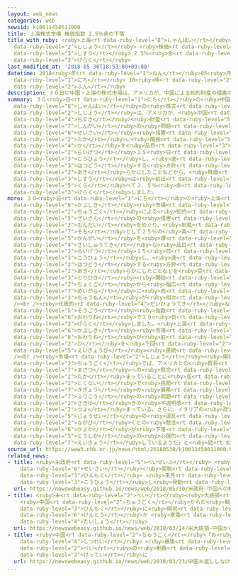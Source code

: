 ```yaml
---
layout: web_news
categories: web
newsid: k10011458611000
title: 上海株式市場 株価指数 2.5％余の下落
title_with_ruby: <ruby>上海<rt data-ruby-level="8">しゃんはい</rt></ruby><ruby>株式<rt data-ruby-level="6">かぶしき</rt></ruby><ruby>市場<rt
  data-ruby-level="2">しじょう</rt></ruby> <ruby>株価<rt data-ruby-level="6">かぶか</rt></ruby><ruby>指数<rt
  data-ruby-level="3">しすう</rt></ruby> 2.5％<ruby>余<rt data-ruby-level="5">よ</rt></ruby>の<ruby>下落<rt
  data-ruby-level="3">げらく</rt></ruby>
last_modified_at: '2018-05-30T18:53:00+09:00'
datetime: 2018<ruby>年<rt data-ruby-level="1">ねん</rt></ruby>05<ruby>月<rt data-ruby-level="1">がつ</rt></ruby>30<ruby>日<rt
  data-ruby-level="1">にち</rt></ruby> 18<ruby>時<rt data-ruby-level="2">じ</rt></ruby>53<ruby>分<rt
  data-ruby-level="2">ふん</rt></ruby>
description: ３０日の中国・上海の株式市場は、アメリカが、中国による知的財産の侵害の問題をめぐり、制裁措置として高い関税を課す品目のリストを来月１５日までに公表し、速やかに発動する方針を明らかにしたことなどから、株価指数は前日に比べて２．５％余り下落しました。
summary: ３０<ruby>日<rt data-ruby-level="1">にち</rt></ruby>の<ruby>中国<rt data-ruby-level="2">ちゅうごく</rt></ruby>・<ruby>上海<rt
  data-ruby-level="8">しゃんはい</rt></ruby>の<ruby>株式<rt data-ruby-level="6">かぶしき</rt></ruby><ruby>市場<rt
  data-ruby-level="2">しじょう</rt></ruby>は、アメリカが、<ruby>中国<rt data-ruby-level="2">ちゅうごく</rt></ruby>による<ruby>知的<rt
  data-ruby-level="4">ちてき</rt></ruby><ruby>財産<rt data-ruby-level="5">ざいさん</rt></ruby>の<ruby>侵害<rt
  data-ruby-level="7">しんがい</rt></ruby>の<ruby>問題<rt data-ruby-level="3">もんだい</rt></ruby>をめぐり、<ruby>制裁<rt
  data-ruby-level="6">せいさい</rt></ruby><ruby>措置<rt data-ruby-level="7">そち</rt></ruby>として<ruby>高<rt
  data-ruby-level="2">たか</rt></ruby>い<ruby>関税<rt data-ruby-level="5">かんぜい</rt></ruby>を<ruby>課<rt
  data-ruby-level="4">か</rt></ruby>す<ruby>品目<rt data-ruby-level="3">ひんもく</rt></ruby>のリストを<ruby>来月<rt
  data-ruby-level="2">らいげつ</rt></ruby>１５<ruby>日<rt data-ruby-level="1">にち</rt></ruby>までに<ruby>公表<rt
  data-ruby-level="3">こうひょう</rt></ruby>し、<ruby>速<rt data-ruby-level="7">すみ</rt></ruby>やかに<ruby>発動<rt
  data-ruby-level="3">はつどう</rt></ruby>する<ruby>方針<rt data-ruby-level="6">ほうしん</rt></ruby>を<ruby>明<rt
  data-ruby-level="2">あき</rt></ruby>らかにしたことなどから、<ruby>株価<rt data-ruby-level="6">かぶか</rt></ruby><ruby>指数<rt
  data-ruby-level="3">しすう</rt></ruby>は<ruby>前日<rt data-ruby-level="2">ぜんじつ</rt></ruby>に<ruby>比<rt
  data-ruby-level="5">くら</rt></ruby>べて２．５％<ruby>余<rt data-ruby-level="5">あま</rt></ruby>り<ruby>下落<rt
  data-ruby-level="3">げらく</rt></ruby>しました。
more: ３０<ruby>日<rt data-ruby-level="1">にち</rt></ruby>の<ruby>上海<rt data-ruby-level="8">しゃんはい</rt></ruby><ruby>株式<rt
  data-ruby-level="6">かぶしき</rt></ruby><ruby>市場<rt data-ruby-level="2">しじょう</rt></ruby>は、アメリカのホワイトハウスが、<ruby>中国<rt
  data-ruby-level="2">ちゅうごく</rt></ruby>による<ruby>知的<rt data-ruby-level="4">ちてき</rt></ruby><ruby>財産<rt
  data-ruby-level="5">ざいさん</rt></ruby>の<ruby>侵害<rt data-ruby-level="7">しんがい</rt></ruby>の<ruby>問題<rt
  data-ruby-level="3">もんだい</rt></ruby>をめぐり、<ruby>制裁<rt data-ruby-level="6">せいさい</rt></ruby><ruby>措置<rt
  data-ruby-level="7">そち</rt></ruby>として２５％の<ruby>高<rt data-ruby-level="2">たか</rt></ruby>い<ruby>関税<rt
  data-ruby-level="5">かんぜい</rt></ruby>を<ruby>課<rt data-ruby-level="4">か</rt></ruby>す<ruby>最終的<rt
  data-ruby-level="4">さいしゅうてき</rt></ruby>な<ruby>品目<rt data-ruby-level="3">ひんもく</rt></ruby>のリストを<ruby>来月<rt
  data-ruby-level="2">らいげつ</rt></ruby>１５<ruby>日<rt data-ruby-level="1">にち</rt></ruby>までに<ruby>公表<rt
  data-ruby-level="3">こうひょう</rt></ruby>し、<ruby>速<rt data-ruby-level="7">すみ</rt></ruby>やかに<ruby>発動<rt
  data-ruby-level="3">はつどう</rt></ruby>する<ruby>方針<rt data-ruby-level="6">ほうしん</rt></ruby>を<ruby>明<rt
  data-ruby-level="2">あき</rt></ruby>らかにしたことなどを<ruby>受<rt data-ruby-level="3">う</rt></ruby>けて、<ruby>取引<rt
  data-ruby-level="3">とりひき</rt></ruby><ruby>開始<rt data-ruby-level="3">かいし</rt></ruby><ruby>直後<rt
  data-ruby-level="2">ちょくご</rt></ruby>から<ruby>幅広<rt data-ruby-level="7">はばひろ</rt></ruby>い<ruby>銘柄<rt
  data-ruby-level="7">めいがら</rt></ruby>に<ruby>売<rt data-ruby-level="2">う</rt></ruby>り<ruby>注文<rt
  data-ruby-level="3">ちゅうもん</rt></ruby>が<ruby>相次<rt data-ruby-level="3">あいつ</rt></ruby>ぎました。<br
  /><br /><ruby>代表的<rt data-ruby-level="4">だいひょうてき</rt></ruby>な<ruby>指数<rt data-ruby-level="3">しすう</rt></ruby>の<ruby>総合<rt
  data-ruby-level="5">そうごう</rt></ruby><ruby>指数<rt data-ruby-level="3">しすう</rt></ruby>は、<ruby>終値<rt
  data-ruby-level="6">おわりね</rt></ruby>で２９<ruby>日<rt data-ruby-level="1">にち</rt></ruby>よりも２．５３％<ruby>下落<rt
  data-ruby-level="3">げらく</rt></ruby>しました。<ruby>上海<rt data-ruby-level="8">しゃんはい</rt></ruby>の<ruby>株式<rt
  data-ruby-level="6">かぶしき</rt></ruby><ruby>市場<rt data-ruby-level="2">しじょう</rt></ruby>は、<ruby>終値<rt
  data-ruby-level="6">おわりね</rt></ruby>が<ruby>前<rt data-ruby-level="2">まえ</rt></ruby>の<ruby>日<rt
  data-ruby-level="2">ひ</rt></ruby>を<ruby>下回<rt data-ruby-level="2">したまわ</rt></ruby>ったのは６<ruby>営業日<rt
  data-ruby-level="5">えいぎょうび</rt></ruby><ruby>連続<rt data-ruby-level="4">れんぞく</rt></ruby>となります。<br
  /><br /><ruby>市場<rt data-ruby-level="2">しじょう</rt></ruby><ruby>関係者<rt data-ruby-level="4">かんけいしゃ</rt></ruby>は「<ruby>中国<rt
  data-ruby-level="2">ちゅうごく</rt></ruby>では、アメリカとの<ruby>貿易<rt data-ruby-level="5">ぼうえき</rt></ruby><ruby>摩擦<rt
  data-ruby-level="7">まさつ</rt></ruby>への<ruby>懸念<rt data-ruby-level="7">けねん</rt></ruby>が<ruby>高<rt
  data-ruby-level="2">たか</rt></ruby>まっていることに<ruby>加<rt data-ruby-level="4">くわ</rt></ruby>え、<ruby>国内<rt
  data-ruby-level="2">こくない</rt></ruby>で<ruby>民間<rt data-ruby-level="4">みんかん</rt></ruby><ruby>企業<rt
  data-ruby-level="7">きぎょう</rt></ruby>の<ruby>債務<rt data-ruby-level="7">さいむ</rt></ruby><ruby>不履行<rt
  data-ruby-level="7">ふりこう</rt></ruby>の<ruby>問題<rt data-ruby-level="3">もんだい</rt></ruby>もあり、<ruby>先行<rt
  data-ruby-level="2">さきゆ</rt></ruby>きの<ruby>不透明感<rt data-ruby-level="7">ふとうめいかん</rt></ruby>が<ruby>強<rt
  data-ruby-level="2">つよ</rt></ruby>まっている。さらに、イタリアの<ruby>政治<rt data-ruby-level="5">せいじ</rt></ruby><ruby>情勢<rt
  data-ruby-level="5">じょうせい</rt></ruby>の<ruby>混乱<rt data-ruby-level="6">こんらん</rt></ruby>が<ruby>長引<rt
  data-ruby-level="2">ながび</rt></ruby>くとの<ruby>懸念<rt data-ruby-level="7">けねん</rt></ruby>などから、アメリカの<ruby>株価<rt
  data-ruby-level="6">かぶか</rt></ruby>が<ruby>下落<rt data-ruby-level="3">げらく</rt></ruby>していることも<ruby>投資家<rt
  data-ruby-level="5">とうしか</rt></ruby>の<ruby>心理的<rt data-ruby-level="4">しんりてき</rt></ruby>に<ruby>影響<rt
  data-ruby-level="7">えいきょう</rt></ruby>しているようだ」と<ruby>話<rt data-ruby-level="2">はな</rt></ruby>しています。
source_url: https://www3.nhk.or.jp/news/html/20180530/k10011458611000.html
related_news:
- title: <ruby>米政府<rt data-ruby-level="5">べいせいふ</rt></ruby> <ruby>中国<rt data-ruby-level="2">ちゅうごく</rt></ruby>への<ruby>制裁<rt
    data-ruby-level="6">せいさい</rt></ruby><ruby>関税<rt data-ruby-level="5">かんぜい</rt></ruby><ruby>品目<rt
    data-ruby-level="3">ひんもく</rt></ruby> <ruby>来月<rt data-ruby-level="2">らいげつ</rt></ruby><ruby>公表<rt
    data-ruby-level="3">こうひょう</rt></ruby>し<ruby>発動<rt data-ruby-level="3">はつどう</rt></ruby>へ
  url: https://newswebeasy.github.io/news/web/2018/05/30/米政府-中国への制裁関税品目-来月公表し発動へ
- title: <ruby>米<rt data-ruby-level="2">べい</rt></ruby><ruby>大統領<rt data-ruby-level="5">だいとうりょう</rt></ruby>
    <ruby>中国<rt data-ruby-level="2">ちゅうごく</rt></ruby>からの<ruby>輸入品<rt data-ruby-level="5">ゆにゅうひん</rt></ruby>100<ruby>品目<rt
    data-ruby-level="3">ひんもく</rt></ruby>に<ruby>関税<rt data-ruby-level="5">かんぜい</rt></ruby><ruby>検討<rt
    data-ruby-level="6">けんとう</rt></ruby>か <ruby>家電<rt data-ruby-level="2">かでん</rt></ruby>など<ruby>対象<rt
    data-ruby-level="4">たいしょう</rt></ruby>
  url: https://newswebeasy.github.io/news/web/2018/03/14/米大統領-中国からの輸入品100品目に関税検討か-家電など対象
- title: <ruby>中国<rt data-ruby-level="2">ちゅうごく</rt></ruby>「お<ruby>返<rt data-ruby-level="3">かえ</rt></ruby>ししなければ<ruby>失礼<rt
    data-ruby-level="4">しつれい</rt></ruby> <ruby>最後<rt data-ruby-level="4">さいご</rt></ruby>までつきあう」<ruby>米<rt
    data-ruby-level="2">べい</rt></ruby>の<ruby>制裁<rt data-ruby-level="6">せいさい</rt></ruby><ruby>決定<rt
    data-ruby-level="3">けってい</rt></ruby>に
  url: https://newswebeasy.github.io/news/web/2018/03/23/中国お返ししなければ失礼-最後までつきあう米の制裁決定に
...
```


